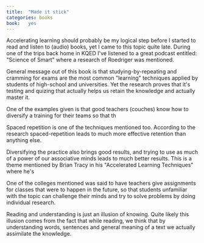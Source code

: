 ```yaml
---
title:  "Made it stick"
categories: books
book:	yes
---
```


Accelerating learning should probably be my logical step before I started to
read and listen to (audio) books, yet I came to this topic quite late.
During one of the trips back home in KQED I've listened to a great podcast
entitled: "Science of Smart" where a research of Roedriger was mentioned.

General message out of this book is that studying-by-repeating and cramming
for exams are the most common "learning" techniques applied by students of
high-school and universities. Yet the research proves that it's testing and
quizing that actually helps us retain the knowledge and actually master it.

One of the examples given is that good teachers (couches) know how to
diversify a training for their teams so that th

Spaced repetition is one of the techniques mentioned too. According to the
research spaced-repetition leads to much more effective retention than
anything else.

Diversifying the practice also brings good results, and trying to use as
much of a power of our associative minds leads to much better results.
This is a theme mentioned by Brian Tracy in his "Accelerated Learning
Techniques" where he's

One of the colleges mentioned was said to have teachers give assignments for
classes that were to happen in the future, so that students unfamiliar with
the topic can challenge their minds and try to solve problems by doing
individual research.

Reading and understanding is just an illusion of knowing. Quite likely this
illusion comes from the fact that while reading, we think that by
understanding words, sentences and general meaning of a text we actually
assimilate the knowledge.
